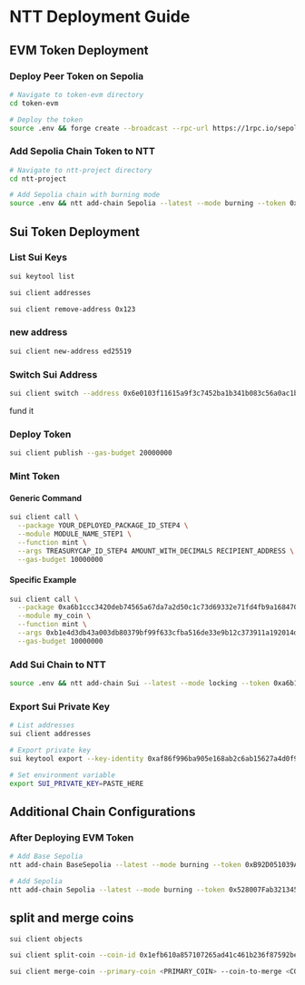 # NTT Deployment Guide

## EVM Token Deployment

### Deploy Peer Token on Sepolia

```bash
# Navigate to token-evm directory
cd token-evm

# Deploy the token
source .env && forge create --broadcast --rpc-url https://1rpc.io/sepolia --private-key ${PRIVATE_KEY} src/PeerToken.sol:PeerToken --constructor-args "TestBurnToken" "TBT" ${DEPLOYER_ADDRESS} ${DEPLOYER_ADDRESS}
```

### Add Sepolia Chain Token to NTT

```bash
# Navigate to ntt-project directory
cd ntt-project

# Add Sepolia chain with burning mode
source .env && ntt add-chain Sepolia --latest --mode burning --token 0x74A786d6d0397B44d49F9feA1bcD9FC8286D9046
```

## Sui Token Deployment

### List Sui Keys

```bash
sui keytool list
```

```bash
sui client addresses
```

```bash
sui client remove-address 0x123
```

### new address

```bash
sui client new-address ed25519
```

### Switch Sui Address
```bash
sui client switch --address 0x6e0103f11615a9f3c7452ba1b341b083c56a0ac1bdc898798fb8ce424c4de9b8
```

fund it

### Deploy Token

```bash
sui client publish --gas-budget 20000000
```

### Mint Token

#### Generic Command
```bash
sui client call \
  --package YOUR_DEPLOYED_PACKAGE_ID_STEP4 \
  --module MODULE_NAME_STEP1 \
  --function mint \
  --args TREASURYCAP_ID_STEP4 AMOUNT_WITH_DECIMALS RECIPIENT_ADDRESS \
  --gas-budget 10000000
```

#### Specific Example
```bash
sui client call \
  --package 0xa6b1ccc3420deb74565a67da7a2d50c1c73d69332e71fd4fb9a168470504fd6d \
  --module my_coin \
  --function mint \
  --args 0xb1e4d3db43a003db80379bf99f633cfba516de33e9b12c373911a192014d67c7 135000000000 0x6e0103f11615a9f3c7452ba1b341b083c56a0ac1bdc898798fb8ce424c4de9b8 \
  --gas-budget 10000000
```

### Add Sui Chain to NTT

```bash
source .env && ntt add-chain Sui --latest --mode locking --token 0xa6b1ccc3420deb74565a67da7a2d50c1c73d69332e71fd4fb9a168470504fd6d::my_coin::MY_COIN
```

### Export Sui Private Key

```bash
# List addresses
sui client addresses

# Export private key
sui keytool export --key-identity 0xaf86f996ba905e168ab2c6ab15627a4d0f9bcf91a8ec915cdee3f506590fa59c

# Set environment variable
export SUI_PRIVATE_KEY=PASTE_HERE
```

## Additional Chain Configurations

### After Deploying EVM Token

```bash
# Add Base Sepolia
ntt add-chain BaseSepolia --latest --mode burning --token 0xB92D051039A6745916b32D9841f3A52D8AebAed8

# Add Sepolia
ntt add-chain Sepolia --latest --mode burning --token 0x528007Fab32134522c44757E31a6d22ba433b5a8
```


## split and merge coins

```bash
sui client objects
```

```bash
sui client split-coin --coin-id 0x1efb610a857107265ad41c461b236f87592bec3802b98fad401adff289b6747a --amounts 200000000 --gas-budget 5000000
```

```bash
sui client merge-coin --primary-coin <PRIMARY_COIN> --coin-to-merge <COIN_TO_MERGE>
```